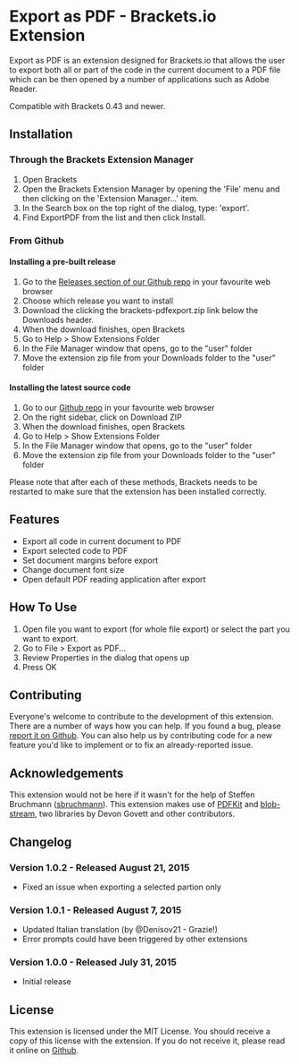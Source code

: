 # Export as PDF - Brackets.io Extension
Export as PDF is an extension designed for Brackets.io that allows the user to export both all or part of the code in the current document to a PDF file which can be then opened by a number of applications such as Adobe Reader. 

Compatible with Brackets 0.43 and newer. 

## Installation

### Through the Brackets Extension Manager
1. Open Brackets
2. Open the Brackets Extension Manager by opening the 'File' menu and then clicking on the 'Extension Manager...' item. 
3. In the Search box on the top right of the dialog, type: 'export'. 
4. Find ExportPDF from the list and then click Install. 

### From Github
#### Installing a pre-built release
1. Go to the [Releases section of our Github repo](https://github.com/Liongold/brackets-pdfexport/releases) in your favourite web browser 
2. Choose which release you want to install
3. Download the clicking the brackets-pdfexport.zip link below the Downloads header. 
4. When the download finishes, open Brackets
5. Go to Help > Show Extensions Folder
6. In the File Manager window that opens, go to the "user" folder
7. Move the extension zip file from your Downloads folder to the "user" folder

#### Installing the latest source code
1. Go to our [Github repo](https://github.com/Liongold/brackets-pdfexport) in your favourite web browser
2. On the right sidebar, click on Download ZIP
3. When the download finishes, open Brackets
4. Go to Help > Show Extensions Folder
5. In the File Manager window that opens, go to the "user" folder
6. Move the extension zip file from your Downloads folder to the "user" folder

Please note that after each of these methods, Brackets needs to be restarted to make sure that the extension has been installed correctly. 

## Features
* Export all code in current document to PDF
* Export selected code to PDF
* Set document margins before export
* Change document font size
* Open default PDF reading application after export

## How To Use
1. Open file you want to export (for whole file export) or select the part you want to export.
2. Go to File > Export as PDF...
3. Review Properties in the dialog that opens up
4. Press OK

## Contributing
Everyone's welcome to contribute to the development of this extension. There are a number of ways how you can help. If you found a bug, please [report it on Github](https://github.com/Liongold/brackets-pdfexport/issues/new/). You can also help us by contributing code for a new feature you'd like to implement or to fix an already-reported issue. 

## Acknowledgements
This extension would not be here if it wasn't for the help of Steffen Bruchmann ([sbruchmann](https://github.com/sbruchmann)). This extension makes use of [PDFKit](https://github.com/devongovett/pdfkit) and [blob-stream](https://github.com/devongovett/blob-stream), two libraries by Devon Govett and other contributors. 

## Changelog
### Version 1.0.2 - Released August 21, 2015
* Fixed an issue when exporting a selected partion only

### Version 1.0.1 - Released August 7, 2015
* Updated Italian translation (by @Denisov21 - Grazie!)
* Error prompts could have been triggered by other extensions

### Version 1.0.0 - Released July 31, 2015
* Initial release

## License
This extension is licensed under the MIT License. You should receive a copy of this license with the extension. If you do not receive it, please read it online on [Github](https://github.com/Liongold/brackets-pdfexport/blob/master/LICENSE). 
